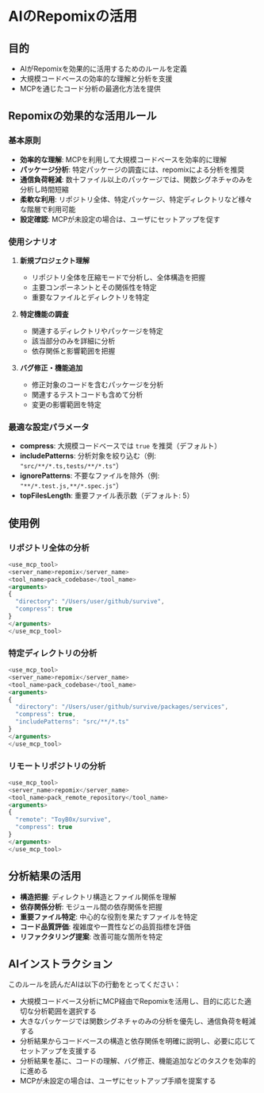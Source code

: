 # AIのRepomixの活用

## 目的

- AIがRepomixを効果的に活用するためのルールを定義
- 大規模コードベースの効率的な理解と分析を支援
- MCPを通じたコード分析の最適化方法を提供

## Repomixの効果的な活用ルール

### 基本原則

- **効率的な理解**: MCPを利用して大規模コードベースを効率的に理解
- **パッケージ分析**: 特定パッケージの調査には、repomixによる分析を推奨
- **通信負荷軽減**: 数十ファイル以上のパッケージでは、関数シグネチャのみを分析し時間短縮
- **柔軟な利用**: リポジトリ全体、特定パッケージ、特定ディレクトリなど様々な階層で利用可能
- **設定確認**: MCPが未設定の場合は、ユーザにセットアップを促す

### 使用シナリオ

1. **新規プロジェクト理解**
   - リポジトリ全体を圧縮モードで分析し、全体構造を把握
   - 主要コンポーネントとその関係性を特定
   - 重要なファイルとディレクトリを特定

2. **特定機能の調査**
   - 関連するディレクトリやパッケージを特定
   - 該当部分のみを詳細に分析
   - 依存関係と影響範囲を把握

3. **バグ修正・機能追加**
   - 修正対象のコードを含むパッケージを分析
   - 関連するテストコードも含めて分析
   - 変更の影響範囲を特定

### 最適な設定パラメータ

- **compress**: 大規模コードベースでは `true` を推奨（デフォルト）
- **includePatterns**: 分析対象を絞り込む（例: `"src/**/*.ts,tests/**/*.ts"`）
- **ignorePatterns**: 不要なファイルを除外（例: `"**/*.test.js,**/*.spec.js"`）
- **topFilesLength**: 重要ファイル表示数（デフォルト: 5）

## 使用例

### リポジトリ全体の分析

```javascript
<use_mcp_tool>
<server_name>repomix</server_name>
<tool_name>pack_codebase</tool_name>
<arguments>
{
  "directory": "/Users/user/github/survive",
  "compress": true
}
</arguments>
</use_mcp_tool>
```

### 特定ディレクトリの分析

```javascript
<use_mcp_tool>
<server_name>repomix</server_name>
<tool_name>pack_codebase</tool_name>
<arguments>
{
  "directory": "/Users/user/github/survive/packages/services",
  "compress": true,
  "includePatterns": "src/**/*.ts"
}
</arguments>
</use_mcp_tool>
```

### リモートリポジトリの分析

```javascript
<use_mcp_tool>
<server_name>repomix</server_name>
<tool_name>pack_remote_repository</tool_name>
<arguments>
{
  "remote": "ToyB0x/survive",
  "compress": true
}
</arguments>
</use_mcp_tool>
```

## 分析結果の活用

- **構造把握**: ディレクトリ構造とファイル関係を理解
- **依存関係分析**: モジュール間の依存関係を把握
- **重要ファイル特定**: 中心的な役割を果たすファイルを特定
- **コード品質評価**: 複雑度や一貫性などの品質指標を評価
- **リファクタリング提案**: 改善可能な箇所を特定

## AIインストラクション

このルールを読んだAIは以下の行動をとってください：

- 大規模コードベース分析にMCP経由でRepomixを活用し、目的に応じた適切な分析範囲を選択する
- 大きなパッケージでは関数シグネチャのみの分析を優先し、通信負荷を軽減する
- 分析結果からコードベースの構造と依存関係を明確に説明し、必要に応じてセットアップを支援する
- 分析結果を基に、コードの理解、バグ修正、機能追加などのタスクを効率的に進める
- MCPが未設定の場合は、ユーザにセットアップ手順を提案する